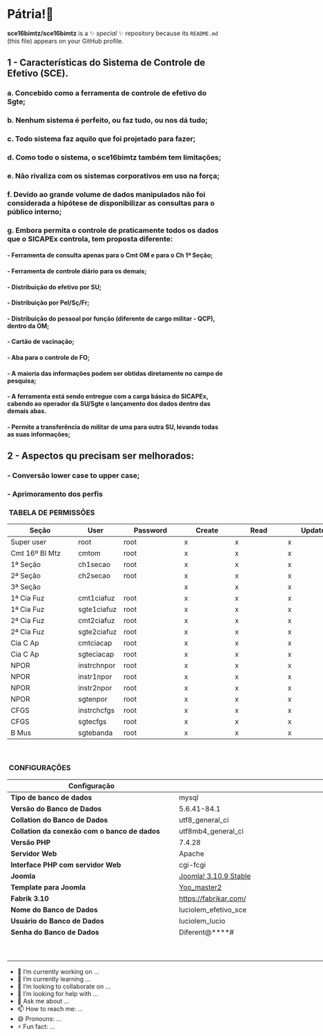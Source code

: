 # Pátria!👋


**sce16bimtz/sce16bimtz** is a ✨ _special_ ✨ repository because its `README.md` (this file) appears on your GitHub profile.

## 1 - Características do Sistema de Controle de Efetivo (SCE).
### a. Concebido como a ferramenta de controle de efetivo do Sgte;
### b. Nenhum sistema é perfeito, ou faz tudo, ou nos dá tudo;
### c. Todo sistema faz aquilo que foi projetado para fazer;
### d. Como todo o sistema, o sce16bimtz também tem limitações;
### e. Não rivaliza com os sistemas corporativos em uso na força;
### f. Devido ao grande volume de dados manipulados não foi considerada a hipótese de disponibilizar as consultas para o público interno;
### g. Embora permita o controle de praticamente todos os dados que o SICAPEx controla, tem proposta diferente:
#### - Ferramenta de consulta apenas para o Cmt OM e para o Ch 1ª Seção;
#### - Ferramenta de controle diário para os demais;
#### - Distribuição do efetivo por SU;
#### - Distribuição por Pel/Sç/Fr;
#### - Distribuição do pessoal por função (diferente de cargo militar - QCP), dentro da OM;
#### - Cartão de vacinação;
#### - Aba para o controle de FO;
#### - A maioria das informações podem ser obtidas diretamente no campo de pesquisa;
#### - A ferramenta está sendo entregue com a carga básica do SICAPEx, cabendo ao operador da SU/Sgte o lançamento dos dados dentro das demais abas.
#### - Permite a transferência do militar de uma para outra SU, levando todas as suas informações;

## 2 - Aspectos qu precisam ser melhorados:
### - Conversão lower case to upper case;
### - Aprimoramento dos perfis


<h3> TABELA DE PERMISSÕES</h3>
<table class="table table-striped" style="width: 1187px;">
<thead>
<tr style="height: 15px;">
<th style="width: 1144.09px; height: 15px;">Seção</th>
<th style="width: 10px; height: 15px;">User </th>
<th style="width: 674px; height: 15px;">Password</th>
<th style="width: 621px; text-align: center; height: 15px;"> Create</th>
<th style="width: 830px; text-align: center; height: 15px;"> Read</th>
<th style="width: 723px; text-align: center; height: 15px;"> Update</th>
<th style="width: 578px; text-align: center; height: 15px;">Delete </th>
<th style="width: 1153px; text-align: center; height: 15px;">Disable record</th>
<th style="width: 961px; text-align: center; height: 15px;">Enable record</th>
</tr>
</thead>
<tbody>
<tr style="height: 15px;">
<td style="width: 1144.09px; height: 15px; text-align: left;">Super user</td>
<td style="width: 10px; height: 15px;"> root</td>
<td style="width: 674px; height: 15px;">root</td>
<td style="width: 621px; height: 15px; text-align: left;">x </td>
<td style="width: 830px; height: 15px; text-align: left;">x </td>
<td style="width: 723px; height: 15px; text-align: left;">x </td>
<td style="width: 578px; height: 15px; text-align: left;">x</td>
<td style="width: 1153px; height: 15px; text-align: left;">x </td>
<td style="width: 961px; height: 15px; text-align: left;">x</td>
</tr>
<tr style="height: 15px;">
<td style="width: 1144.09px; height: 15px; text-align: left;">Cmt 16º BI Mtz</td>
<td style="width: 10px; height: 15px;"> cmtom</td>
<td style="width: 674px; height: 15px;">root</td>
<td style="width: 621px; height: 15px; text-align: left;">x</td>
<td style="width: 830px; height: 15px; text-align: left;">x</td>
<td style="width: 723px; height: 15px; text-align: left;">x</td>
<td style="width: 578px; height: 15px; text-align: left;">x</td>
<td style="width: 1153px; height: 15px; text-align: left;">x</td>
<td style="width: 961px; height: 15px; text-align: left;"> </td>
</tr>
<tr style="height: 15px;">
<td style="width: 1144.09px; height: 15px;">1ª Seção</td>
<td style="width: 10px; height: 15px;"> ch1secao</td>
<td style="width: 674px; height: 15px;">root</td>
<td style="width: 621px; height: 15px; text-align: left;">x</td>
<td style="width: 830px; height: 15px; text-align: left;">x</td>
<td style="width: 723px; height: 15px; text-align: left;">x</td>
<td style="width: 578px; height: 15px; text-align: left;">x </td>
<td style="width: 1153px; height: 15px; text-align: left;">x</td>
<td style="width: 961px; height: 15px; text-align: left;"> </td>
</tr>
<tr style="height: 15px;">
<td style="width: 1144.09px; height: 15px;">2ª Seção</td>
<td style="width: 10px; height: 15px;"> ch2secao</td>
<td style="width: 674px; height: 15px;">root</td>
<td style="width: 621px; height: 15px; text-align: left;">x</td>
<td style="width: 830px; height: 15px; text-align: left;">x</td>
<td style="width: 723px; height: 15px; text-align: left;">x</td>
<td style="width: 578px; height: 15px; text-align: left;"> </td>
<td style="width: 1153px; height: 15px; text-align: left;">x</td>
<td style="width: 961px; height: 15px; text-align: left;"> </td>
</tr>
<tr style="height: 15px;">
<td style="width: 1144.09px; height: 15px; text-align: left;">3ª Seção</td>
<td style="width: 10px; height: 15px;"> </td>
<td style="width: 674px; height: 15px;"> </td>
<td style="width: 621px; height: 15px; text-align: left;">x</td>
<td style="width: 830px; height: 15px; text-align: left;">x</td>
<td style="width: 723px; height: 15px; text-align: left;">x</td>
<td style="width: 578px; height: 15px; text-align: left;"> </td>
<td style="width: 1153px; height: 15px; text-align: left;">x</td>
<td style="width: 961px; height: 15px; text-align: left;"> </td>
</tr>
<tr style="height: 15px;">
<td style="width: 1144.09px; height: 15px; text-align: left;">1ª Cia Fuz</td>
<td style="width: 10px; height: 15px;"> cmt1ciafuz</td>
<td style="width: 674px; height: 15px;">root</td>
<td style="width: 621px; height: 15px; text-align: left;">x</td>
<td style="width: 830px; height: 15px; text-align: left;">x</td>
<td style="width: 723px; height: 15px; text-align: left;">x</td>
<td style="width: 578px; height: 15px; text-align: left;"> </td>
<td style="width: 1153px; height: 15px; text-align: left;">x</td>
<td style="width: 961px; height: 15px; text-align: left;"> </td>
</tr>
<tr style="height: 15px;">
<td style="width: 1144.09px; height: 15px; text-align: left;">1ª Cia Fuz</td>
<td style="width: 10px; height: 15px;"> sgte1ciafuz</td>
<td style="width: 674px; height: 15px;">root</td>
<td style="width: 621px; height: 15px; text-align: left;">x</td>
<td style="width: 830px; height: 15px; text-align: left;">x</td>
<td style="width: 723px; height: 15px; text-align: left;">x</td>
<td style="width: 578px; height: 15px; text-align: left;"> </td>
<td style="width: 1153px; height: 15px; text-align: left;">x</td>
<td style="width: 961px; height: 15px; text-align: left;"> </td>
</tr>
<tr style="height: 16.4583px;">
<td style="width: 1144.09px; height: 16.4583px; text-align: left;">2ª Cia Fuz</td>
<td style="width: 10px; height: 16.4583px; text-align: left;"> cmt2ciafuz</td>
<td style="width: 674px; height: 16.4583px;">root</td>
<td style="width: 621px; height: 16.4583px; text-align: left;">x</td>
<td style="width: 830px; height: 16.4583px; text-align: left;">x</td>
<td style="width: 723px; height: 16.4583px; text-align: left;">x</td>
<td style="width: 578px; height: 16.4583px; text-align: left;"> </td>
<td style="width: 1153px; height: 16.4583px; text-align: left;">x</td>
<td style="width: 961px; height: 16.4583px; text-align: left;"> </td>
</tr>
<tr style="height: 15px;">
<td style="width: 1144.09px; height: 15px; text-align: left;">2ª Cia Fuz</td>
<td style="width: 10px; height: 15px;"> sgte2ciafuz</td>
<td style="width: 674px; height: 15px;">root</td>
<td style="width: 621px; height: 15px; text-align: left;">x</td>
<td style="width: 830px; height: 15px; text-align: left;">x </td>
<td style="width: 723px; height: 15px; text-align: left;">x </td>
<td style="width: 578px; height: 15px; text-align: left;"> </td>
<td style="width: 1153px; height: 15px; text-align: left;">x</td>
<td style="width: 961px; height: 15px; text-align: left;"> </td>
</tr>
<tr style="height: 15px;">
<td style="width: 1144.09px; height: 15px; text-align: left;">Cia C Ap</td>
<td style="width: 10px; height: 15px;"> cmtciacap</td>
<td style="width: 674px; height: 15px;">root</td>
<td style="width: 621px; height: 15px; text-align: left;">x </td>
<td style="width: 830px; height: 15px; text-align: left;">x </td>
<td style="width: 723px; height: 15px; text-align: left;">x </td>
<td style="width: 578px; height: 15px; text-align: left;"> </td>
<td style="width: 1153px; height: 15px; text-align: left;">x </td>
<td style="width: 961px; height: 15px; text-align: left;"> </td>
</tr>
<tr style="height: 15px;">
<td style="width: 1144.09px; height: 15px; text-align: left;">Cia C Ap</td>
<td style="width: 10px; height: 15px;"> sgteciacap</td>
<td style="width: 674px; height: 15px;">root</td>
<td style="width: 621px; height: 15px; text-align: left;">x </td>
<td style="width: 830px; height: 15px; text-align: left;">x </td>
<td style="width: 723px; height: 15px; text-align: left;">x </td>
<td style="width: 578px; height: 15px; text-align: left;"> </td>
<td style="width: 1153px; height: 15px; text-align: left;">x </td>
<td style="width: 961px; height: 15px; text-align: left;"> </td>
</tr>
<tr style="height: 15px;">
<td style="width: 1144.09px; height: 15px; text-align: left;">NPOR</td>
<td style="width: 10px; height: 15px;"> instrchnpor</td>
<td style="width: 674px; height: 15px;">root</td>
<td style="width: 621px; height: 15px; text-align: left;">x</td>
<td style="width: 830px; height: 15px; text-align: left;">x </td>
<td style="width: 723px; height: 15px; text-align: left;">x</td>
<td style="width: 578px; height: 15px; text-align: left;"> </td>
<td style="width: 1153px; height: 15px; text-align: left;">x </td>
<td style="width: 961px; height: 15px; text-align: left;"> </td>
</tr>
  <tr style="height: 15px;">
<td style="width: 1144.09px; height: 15px; text-align: left;">NPOR</td>
<td style="width: 10px; height: 15px;"> instr1npor</td>
<td style="width: 674px; height: 15px;">root</td>
<td style="width: 621px; height: 15px; text-align: left;">x</td>
<td style="width: 830px; height: 15px; text-align: left;">x </td>
<td style="width: 723px; height: 15px; text-align: left;">x</td>
<td style="width: 578px; height: 15px; text-align: left;"> </td>
<td style="width: 1153px; height: 15px; text-align: left;">x </td>
<td style="width: 961px; height: 15px; text-align: left;"> </td>
</tr>
  <tr style="height: 15px;">
<td style="width: 1144.09px; height: 15px; text-align: left;">NPOR</td>
<td style="width: 10px; height: 15px;"> instr2npor</td>
<td style="width: 674px; height: 15px;">root</td>
<td style="width: 621px; height: 15px; text-align: left;">x</td>
<td style="width: 830px; height: 15px; text-align: left;">x </td>
<td style="width: 723px; height: 15px; text-align: left;">x</td>
<td style="width: 578px; height: 15px; text-align: left;"> </td>
<td style="width: 1153px; height: 15px; text-align: left;">x </td>
<td style="width: 961px; height: 15px; text-align: left;"> </td>
</tr>
<tr style="height: 15px;">
<td style="width: 1144.09px; height: 15px; text-align: left;">NPOR</td>
<td style="width: 10px; height: 15px;"> sgtenpor</td>
<td style="width: 674px; height: 15px;">root</td>
<td style="width: 621px; height: 15px; text-align: left;">x </td>
<td style="width: 830px; height: 15px; text-align: left;">x </td>
<td style="width: 723px; height: 15px; text-align: left;">x </td>
<td style="width: 578px; height: 15px; text-align: left;"> </td>
<td style="width: 1153px; height: 15px; text-align: left;">x </td>
<td style="width: 961px; height: 15px; text-align: left;"> </td>
</tr>
<tr style="height: 15px;">
<td style="width: 1144.09px; height: 15px; text-align: left;">CFGS</td>
<td style="width: 10px; height: 15px;"> instrchcfgs</td>
<td style="width: 674px; height: 15px;">root</td>
<td style="width: 621px; height: 15px; text-align: left;">x </td>
<td style="width: 830px; height: 15px; text-align: left;">x </td>
<td style="width: 723px; height: 15px; text-align: left;">x </td>
<td style="width: 578px; height: 15px; text-align: left;"> </td>
<td style="width: 1153px; height: 15px; text-align: left;">x </td>
<td style="width: 961px; height: 15px; text-align: left;"> </td>
</tr>
<tr style="height: 15px;">
<td style="width: 1144.09px; height: 15px; text-align: left;">CFGS</td>
<td style="width: 10px; height: 15px;"> sgtecfgs</td>
<td style="width: 674px; height: 15px;">root</td>
<td style="width: 621px; height: 15px; text-align: left;">x</td>
<td style="width: 830px; height: 15px; text-align: left;">x</td>
<td style="width: 723px; height: 15px; text-align: left;">x</td>
<td style="width: 578px; height: 15px; text-align: left;"> </td>
<td style="width: 1153px; height: 15px; text-align: left;">x</td>
<td style="width: 961px; height: 15px; text-align: left;"> </td>
</tr>
  <tr style="height: 15px;">
<td style="width: 1144.09px; height: 15px; text-align: left;">B Mus</td>
<td style="width: 10px; height: 15px;"> sgtebanda</td>
<td style="width: 674px; height: 15px;">root</td>
<td style="width: 621px; height: 15px; text-align: left;">x</td>
<td style="width: 830px; height: 15px; text-align: left;">x</td>
<td style="width: 723px; height: 15px; text-align: left;">x</td>
<td style="width: 578px; height: 15px; text-align: left;"> </td>
<td style="width: 1153px; height: 15px; text-align: left;">x</td>
<td style="width: 961px; height: 15px; text-align: left;"> </td>
</tr>
</tbody>
</table>
<p>  <img src="images/bd.png" alt="" /></p>
<h3> CONFIGURAÇÕES</h3>
<table class="table table-striped" style="width: 1187px;">
<thead>
<tr>
<th style="width: 378.833px;">Configuração</th>
<th style="width: 791.167px;">Valor</th>
</tr>
</thead>
<tbody>
<tr>
<td style="width: 378.833px;"><strong>Tipo de banco de dados</strong></td>
<td style="width: 791.167px;">mysql</td>
</tr>
<tr>
<td style="width: 378.833px;"><strong>Versão do Banco de Dados</strong></td>
<td style="width: 791.167px;">5.6.41-84.1</td>
</tr>
<tr>
<td style="width: 378.833px;"><strong>Collation do Banco de Dados</strong></td>
<td style="width: 791.167px;">utf8_general_ci</td>
</tr>
<tr>
<td style="width: 378.833px;"><strong>Collation da conexão com o banco de dados</strong></td>
<td style="width: 791.167px;">utf8mb4_general_ci</td>
</tr>
<tr>
<td style="width: 378.833px;"><strong>Versão PHP</strong></td>
<td style="width: 791.167px;">7.4.28</td>
</tr>
<tr>
<td style="width: 378.833px;"><strong>Servidor Web</strong></td>
<td style="width: 791.167px;">Apache</td>
</tr>
<tr>
<td style="width: 378.833px;"><strong>Interface PHP com servidor Web</strong></td>
<td style="width: 791.167px;">cgi-fcgi</td>
</tr>
<tr>
<td style="width: 378.833px;"><strong>Joomla</strong></td>
<td style="width: 791.167px;"><a href="https://www.joomla.org/">Joomla! 3.10.9 Stable</a></td>
</tr>
<tr>
<td style="width: 378.833px;"><strong>Template para Joomla</strong></td>
<td style="width: 791.167px;"><a href="https://yootheme.com/joomla-templates/master2https://yootheme.com/joomla-templates/master2">Yoo_master2</a></td>
</tr>
<tr>
<td style="width: 378.833px;"><b>Fabrik 3.10</b></td>
<td style="width: 791.167px;"><a title="Fabrik" href="https://fabrikar.com/">https://fabrikar.com/</a></td>
</tr>
<tr>
<td style="width: 378.833px;"><b>Nome do Banco de Dados</b></td>
<td style="width: 791.167px;">luciolem_efetivo_sce</td>
</tr>
<tr>
<td style="width: 378.833px;"><b>Usuário do Banco de Dados</b></td>
<td style="width: 791.167px;">luciolem_lucio</td>
</tr>
<tr>
<td style="width: 378.833px;"><b>Senha do Banco de Dados</b></td>
<td style="width: 791.167px;">Diferent@****#</td>
</tr>
<tr>
<td style="width: 378.833px;"> </td>
<td style="width: 791.167px;"> </td>
</tr>
<tr>
<td style="width: 378.833px;"> </td>
<td style="width: 791.167px;"> </td>
</tr>
</tbody>
</table>

- 🔭 I’m currently working on ...
- 🌱 I’m currently learning ...
- 👯 I’m looking to collaborate on ...
- 🤔 I’m looking for help with ...
- 💬 Ask me about ...
- 📫 How to reach me: ...
- 😄 Pronouns: ...
- ⚡ Fun fact: ...
